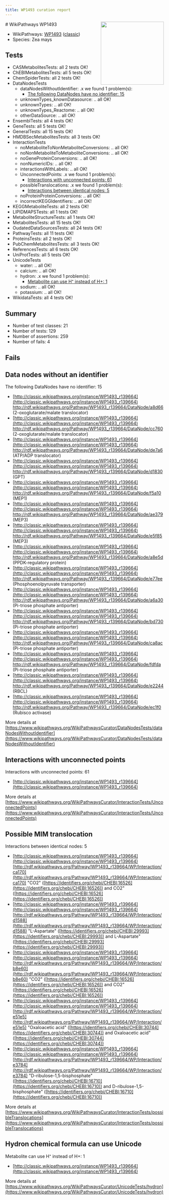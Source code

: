 ```yaml
---
title: WP1493 curation report
---
```


<img style="float: right; width: 200px" src="https://upload.wikimedia.org/wikipedia/commons/thumb/8/83/Wplogo_with_text_500.png/640px-Wplogo_with_text_500.png" />
# WikiPathways WP1493

* WikiPathways: [WP1493](https://wikipathways.org/pathways/WP1493) ([classic](https://classic.wikipathways.org/instance/WP1493))
* Species: Zea mays
## Tests
* CASMetabolitesTests: all 2 tests OK!
* ChEBIMetabolitesTests: all 5 tests OK!
* ChemSpiderTests: all 2 tests OK!
* DataNodesTests
    * dataNodesWithoutIdentifier: .x we found 1 problem(s):
        * [The following DataNodes have no identifier: 15](#8792c495)
    * unknownTypes_knownDatasource: .. all OK!
    * unknownTypes: .. all OK!
    * unknownTypes_Reactome: .. all OK!
    * otherDataSource: .. all OK!
* EnsemblTests: all 4 tests OK!
* GeneTests: all 5 tests OK!
* GeneralTests: all 15 tests OK!
* HMDBSecMetabolitesTests: all 3 tests OK!
* InteractionTests
    * noMetaboliteToNonMetaboliteConversions: .. all OK!
    * noNonMetaboliteToMetaboliteConversions: .. all OK!
    * noGeneProteinConversions: .. all OK!
    * nonNumericIDs: .. all OK!
    * interactionsWithLabels: .. all OK!
    * UnconnectedPoints: .x we found 1 problem(s):
        * [Interactions with unconnected points: 61](#7f1d4113)
    * possibleTranslocations: .x we found 1 problem(s):
        * [Interactions between identical nodes: 5](#1c11820a)
    * noProteinProteinConversions: .. all OK!
    * incorrectKEGGIdentifiers: .. all OK!
* KEGGMetaboliteTests: all 2 tests OK!
* LIPIDMAPSTests: all 1 tests OK!
* MetaboliteStructureTests: all 1 tests OK!
* MetabolitesTests: all 15 tests OK!
* OudatedDataSourcesTests: all 24 tests OK!
* PathwayTests: all 11 tests OK!
* ProteinsTests: all 2 tests OK!
* PubChemMetabolitesTests: all 3 tests OK!
* ReferencesTests: all 6 tests OK!
* UniProtTests: all 5 tests OK!
* UnicodeTests
    * water: .. all OK!
    * calcium: .. all OK!
    * hydron: .x we found 1 problem(s):
        * [Metabolite can use H⁺ instead of H+: 1](#484bab84)
    * sodium: .. all OK!
    * potassium: .. all OK!
* WikidataTests: all 4 tests OK!


## Summary

* Number of test classes: 21
* Number of tests: 129
* Number of assertions: 259
* Number of fails: 4

## Fails

<a name="8792c495" />

## Data nodes without an identifier

The following DataNodes have no identifier: 15

* [http://classic.wikipathways.org/instance/WP1493_r139664](http://classic.wikipathways.org/instance/WP1493_r139664) http://rdf.wikipathways.org/Pathway/WP1493_r139664/DataNode/a8d66 (2-oxoglutarate/malate translocator)
* [http://classic.wikipathways.org/instance/WP1493_r139664](http://classic.wikipathways.org/instance/WP1493_r139664) http://rdf.wikipathways.org/Pathway/WP1493_r139664/DataNode/cc760 (2-oxoglutarate/malate translocator)
* [http://classic.wikipathways.org/instance/WP1493_r139664](http://classic.wikipathways.org/instance/WP1493_r139664) http://rdf.wikipathways.org/Pathway/WP1493_r139664/DataNode/de7a6 (ATP/ADP translocator)
* [http://classic.wikipathways.org/instance/WP1493_r139664](http://classic.wikipathways.org/instance/WP1493_r139664) http://rdf.wikipathways.org/Pathway/WP1493_r139664/DataNode/d1830 (GPT)
* [http://classic.wikipathways.org/instance/WP1493_r139664](http://classic.wikipathways.org/instance/WP1493_r139664) http://rdf.wikipathways.org/Pathway/WP1493_r139664/DataNode/f5a10 (MEP1)
* [http://classic.wikipathways.org/instance/WP1493_r139664](http://classic.wikipathways.org/instance/WP1493_r139664) http://rdf.wikipathways.org/Pathway/WP1493_r139664/DataNode/ae379 (MEP3)
* [http://classic.wikipathways.org/instance/WP1493_r139664](http://classic.wikipathways.org/instance/WP1493_r139664) http://rdf.wikipathways.org/Pathway/WP1493_r139664/DataNode/e5f85 (MEP3)
* [http://classic.wikipathways.org/instance/WP1493_r139664](http://classic.wikipathways.org/instance/WP1493_r139664) http://rdf.wikipathways.org/Pathway/WP1493_r139664/DataNode/a8e5d (PPDK-regulatory protein)
* [http://classic.wikipathways.org/instance/WP1493_r139664](http://classic.wikipathways.org/instance/WP1493_r139664) http://rdf.wikipathways.org/Pathway/WP1493_r139664/DataNode/e77ee (Phosphoenolpyruvate transporter)
* [http://classic.wikipathways.org/instance/WP1493_r139664](http://classic.wikipathways.org/instance/WP1493_r139664) http://rdf.wikipathways.org/Pathway/WP1493_r139664/DataNode/a6a30 (Pi-triose phosphate antiporter)
* [http://classic.wikipathways.org/instance/WP1493_r139664](http://classic.wikipathways.org/instance/WP1493_r139664) http://rdf.wikipathways.org/Pathway/WP1493_r139664/DataNode/bd730 (Pi-triose phosphate antiporter)
* [http://classic.wikipathways.org/instance/WP1493_r139664](http://classic.wikipathways.org/instance/WP1493_r139664) http://rdf.wikipathways.org/Pathway/WP1493_r139664/DataNode/ca8ac (Pi-triose phosphate antiporter)
* [http://classic.wikipathways.org/instance/WP1493_r139664](http://classic.wikipathways.org/instance/WP1493_r139664) http://rdf.wikipathways.org/Pathway/WP1493_r139664/DataNode/fdfda (Pi-triose phosphate antiporter)
* [http://classic.wikipathways.org/instance/WP1493_r139664](http://classic.wikipathways.org/instance/WP1493_r139664) http://rdf.wikipathways.org/Pathway/WP1493_r139664/DataNode/e2244 (RBCL)
* [http://classic.wikipathways.org/instance/WP1493_r139664](http://classic.wikipathways.org/instance/WP1493_r139664) http://rdf.wikipathways.org/Pathway/WP1493_r139664/DataNode/ec1f0 (Rubisco activase)


More details at [https://www.wikipathways.org/WikiPathwaysCurator/DataNodesTests/dataNodesWithoutIdentifier](https://www.wikipathways.org/WikiPathwaysCurator/DataNodesTests/dataNodesWithoutIdentifier)

<a name="7f1d4113" />

## Interactions with unconnected points

Interactions with unconnected points: 61

* [http://classic.wikipathways.org/instance/WP1493_r139664](http://classic.wikipathways.org/instance/WP1493_r139664)


More details at [https://www.wikipathways.org/WikiPathwaysCurator/InteractionTests/UnconnectedPoints](https://www.wikipathways.org/WikiPathwaysCurator/InteractionTests/UnconnectedPoints)

<a name="1c11820a" />

## Possible MIM translocation

Interactions between identical nodes: 5

* [http://classic.wikipathways.org/instance/WP1493_r139664](http://classic.wikipathways.org/instance/WP1493_r139664) [http://rdf.wikipathways.org/Pathway/WP1493_r139664/WP/Interaction/ca170](http://rdf.wikipathways.org/Pathway/WP1493_r139664/WP/Interaction/ca170) "CO2" ([https://identifiers.org/chebi/CHEBI:16526](https://identifiers.org/chebi/CHEBI:16526)) and 
CO2" ([https://identifiers.org/chebi/CHEBI:16526](https://identifiers.org/chebi/CHEBI:16526))
* [http://classic.wikipathways.org/instance/WP1493_r139664](http://classic.wikipathways.org/instance/WP1493_r139664) [http://rdf.wikipathways.org/Pathway/WP1493_r139664/WP/Interaction/d1588](http://rdf.wikipathways.org/Pathway/WP1493_r139664/WP/Interaction/d1588) "L-Aspartate" ([https://identifiers.org/chebi/CHEBI:29993](https://identifiers.org/chebi/CHEBI:29993)) and 
L-Aspartate" ([https://identifiers.org/chebi/CHEBI:29993](https://identifiers.org/chebi/CHEBI:29993))
* [http://classic.wikipathways.org/instance/WP1493_r139664](http://classic.wikipathways.org/instance/WP1493_r139664) [http://rdf.wikipathways.org/Pathway/WP1493_r139664/WP/Interaction/b8e60](http://rdf.wikipathways.org/Pathway/WP1493_r139664/WP/Interaction/b8e60) "CO2" ([https://identifiers.org/chebi/CHEBI:16526](https://identifiers.org/chebi/CHEBI:16526)) and 
CO2" ([https://identifiers.org/chebi/CHEBI:16526](https://identifiers.org/chebi/CHEBI:16526))
* [http://classic.wikipathways.org/instance/WP1493_r139664](http://classic.wikipathways.org/instance/WP1493_r139664) [http://rdf.wikipathways.org/Pathway/WP1493_r139664/WP/Interaction/e51e5](http://rdf.wikipathways.org/Pathway/WP1493_r139664/WP/Interaction/e51e5) "Oxaloacetic acid" ([https://identifiers.org/chebi/CHEBI:30744](https://identifiers.org/chebi/CHEBI:30744)) and 
Oxaloacetic acid" ([https://identifiers.org/chebi/CHEBI:30744](https://identifiers.org/chebi/CHEBI:30744))
* [http://classic.wikipathways.org/instance/WP1493_r139664](http://classic.wikipathways.org/instance/WP1493_r139664) [http://rdf.wikipathways.org/Pathway/WP1493_r139664/WP/Interaction/e3784](http://rdf.wikipathways.org/Pathway/WP1493_r139664/WP/Interaction/e3784) "D-ribulose-1,5-bisphosphate" ([https://identifiers.org/chebi/CHEBI:16710](https://identifiers.org/chebi/CHEBI:16710)) and 
D-ribulose-1,5-bisphosphate" ([https://identifiers.org/chebi/CHEBI:16710](https://identifiers.org/chebi/CHEBI:16710))


More details at [https://www.wikipathways.org/WikiPathwaysCurator/InteractionTests/possibleTranslocations](https://www.wikipathways.org/WikiPathwaysCurator/InteractionTests/possibleTranslocations)

<a name="484bab84" />

## Hydron chemical formula can use Unicode

Metabolite can use H⁺ instead of H+: 1

* [http://classic.wikipathways.org/instance/WP1493_r139664](http://classic.wikipathways.org/instance/WP1493_r139664)


More details at [https://www.wikipathways.org/WikiPathwaysCurator/UnicodeTests/hydron](https://www.wikipathways.org/WikiPathwaysCurator/UnicodeTests/hydron)

